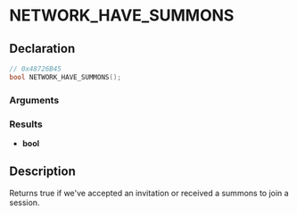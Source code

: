 # NETWORK_HAVE_SUMMONS

## Declaration
```cpp
// 0x48726B45
bool NETWORK_HAVE_SUMMONS();
```

### Arguments

### Results
- **bool**

## Description
Returns true if we've accepted an invitation or received a summons to join a session.